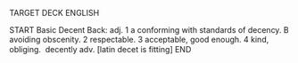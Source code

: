 TARGET DECK
ENGLISH

START
Basic
Decent
Back: adj. 1 a conforming with standards of decency. B avoiding obscenity. 2 respectable. 3 acceptable, good enough. 4 kind, obliging.  decently adv. [latin decet is fitting]
END
